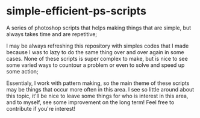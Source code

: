 # simple-efficient-ps-scripts
A series of photoshop scripts that helps making things that are simple, but always takes time and are repetitive;

I may be always refreshing this repository with simples codes that I made because I was to lazy to do the same thing over and over again in some cases. None of these scripts is super complex to make, but is nice to see some varied ways to countour a problem or even to solve and speed up some action;

Essentialy, I work with pattern making, so the main theme of these scripts may be things that occur more often in this area. I see so little around about this topic, it'll be nice to leave some things for who is interest in this area, and to myself, see some improvement on the long term! Feel free to contribute if you're interest!
